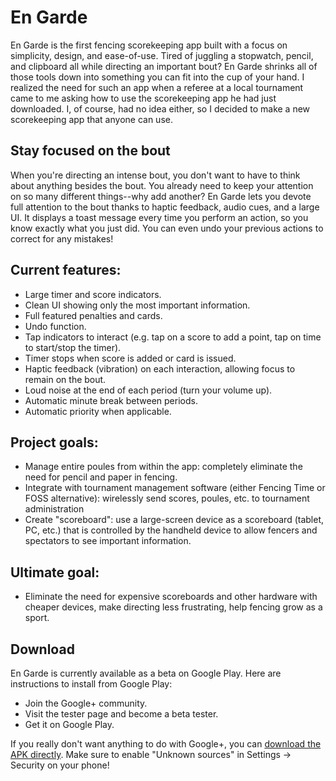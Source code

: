 En Garde
==================

En Garde is the first fencing scorekeeping app built with a focus on simplicity, design, and ease-of-use. Tired of juggling a stopwatch, pencil, and clipboard all while directing an important bout? En Garde shrinks all of those tools down into something you can fit into the cup of your hand.
I realized the need for such an app when a referee at a local tournament came to me asking how to use the scorekeeping app he had just downloaded. I, of course, had no idea either, so I decided to make a new scorekeeping app that anyone can use.

Stay focused on the bout
------------------------
When you're directing an intense bout, you don't want to have to think about anything besides the bout. You already need to keep your attention on so many different things--why add another? En Garde lets you devote full attention to the bout thanks to haptic feedback, audio cues, and a large UI. It displays a toast message every time you perform an action, so you know exactly what you just did. You can even undo your previous actions to correct for any mistakes!

Current features:
-----------------
  *  Large timer and score indicators.
  *  Clean UI showing only the most important information.
  *  Full featured penalties and cards.
  *  Undo function.
  *  Tap indicators to interact (e.g. tap on a score to add a point, tap on time to start/stop the timer).
  *  Timer stops when score is added or card is issued.
  *  Haptic feedback (vibration) on each interaction, allowing focus to remain on the bout.
  *  Loud noise at the end of each period (turn your volume up).
  *  Automatic minute break between periods.
  *  Automatic priority when applicable.


Project goals:
-------------
  *  Manage entire poules from within the app: completely eliminate the need for pencil and paper in fencing.
  *  Integrate with tournament management software (either Fencing Time or FOSS alternative): wirelessly send scores, poules, etc.  to tournament administration
  *  Create "scoreboard": use a large-screen device as a scoreboard (tablet, PC, etc.) that is controlled by the handheld device to allow fencers and spectators to see important information.

Ultimate goal:
--------------
  *  Eliminate the need for expensive scoreboards and other hardware with cheaper devices, make directing less frustrating, help fencing grow as a sport.
  
Download
---------
En Garde is currently available as a beta on Google Play. Here are instructions to install from Google Play:
  -  Join the Google+ community.
  -  Visit the tester page and become a beta tester.
  -  Get it on Google Play.

If you really don't want anything to do with Google+, you can [download the APK directly](https://github.com/ethanmad/En-Garde/blob/master/app/app-release.apk?raw=true). Make sure to enable "Unknown sources" in Settings -> Security on your phone!

